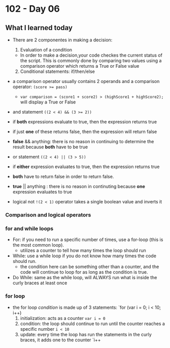 # 102 - Day 06

## What I learned today
- There are 2 componentes in making a decision:
  1. Evaluation of a condition
    - In order to make a decision,your code checkes the current status of the script. This is commonly done by comparing two values using a comparison operator which returns a True or False value
  2. Conditional statements: if/then/else
  
- a comparison operator usually contains 2 operands and a comparison operator: `(score >= pass)`
  - `var comparison = (score1 + score2) > (highScore1 + highScore2);` will display a True or False
  
 - and statement `((2 < 4) && (3 >= 2))` 
  - if **both** expressions evaluate to true, then the expression returns true
  - if just **one** of these returns false, then the expression will return false
  - **false** && anything: there is no reason in continuing to determine the result because **both** have to be true
  
 - or statement `((2 < 4) || (3 > 5))`
  - if **either** expression evaluates to true, then the expression returns true
  - **both** have to return false in order to return false.
  - **true** || anything : there is no reason in continuting because **one** expression evaluates to true
  
 - logical not `!(2 < 1)` operator takes a single boolean value and inverts it


### Comparison and logical operators


### for and while loops
- For: if you need to run a specific number of times, use a for-loop (this is the most common loop).
  - utilizes a counter to tell how many times the loop should run
- While: use a while loop if you do not know how many times the code should run.
  - the condition here can be something other than a counter, and the code will continue to loop for as long as the condition is true.
- Do While: same as the while loop, will ALWAYS run what is inside the curly braces at least once

### for loop
- the for loop _condition_ is made up of 3 statements: `for (var i = 0; i < 10; i++)
  1. initialization: acts as a counter `var i = 0`
  2. condition: the loop should continue to run until the counter reaches a specific number `i < 10`
  3. update: every time the loop has run the statements in the curly braces, it adds one to the counter `i++
